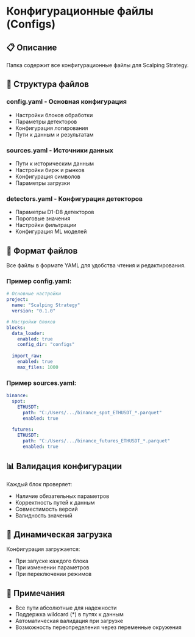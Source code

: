 # Конфигурационные файлы (Configs)

## 📋 Описание

Папка содержит все конфигурационные файлы для Scalping Strategy.

## 📁 Структура файлов

### **config.yaml** - Основная конфигурация
- Настройки блоков обработки
- Параметры детекторов
- Конфигурация логирования
- Пути к данным и результатам

### **sources.yaml** - Источники данных
- Пути к историческим данным
- Настройки бирж и рынков
- Конфигурация символов
- Параметры загрузки

### **detectors.yaml** - Конфигурация детекторов
- Параметры D1-D8 детекторов
- Пороговые значения
- Настройки фильтрации
- Конфигурация ML моделей

## 🔧 Формат файлов

Все файлы в формате YAML для удобства чтения и редактирования.

### **Пример config.yaml:**
```yaml
# Основные настройки
project:
  name: "Scalping Strategy"
  version: "0.1.0"

# Настройки блоков
blocks:
  data_loader:
    enabled: true
    config_dir: "configs"
  
  import_raw:
    enabled: true
    max_files: 1000
```

### **Пример sources.yaml:**
```yaml
binance:
  spot:
    ETHUSDT:
      path: "C:/Users/.../binance_spot_ETHUSDT_*.parquet"
      enabled: true
  
  futures:
    ETHUSDT:
      path: "C:/Users/.../binance_futures_ETHUSDT_*.parquet"
      enabled: true
```

## 📊 Валидация конфигурации

Каждый блок проверяет:
- Наличие обязательных параметров
- Корректность путей к данным
- Совместимость версий
- Валидность значений

## 🔄 Динамическая загрузка

Конфигурация загружается:
- При запуске каждого блока
- При изменении параметров
- При переключении режимов

## 📝 Примечания

- Все пути абсолютные для надежности
- Поддержка wildcard (*) в путях к данным
- Автоматическая валидация при загрузке
- Возможность переопределения через переменные окружения
